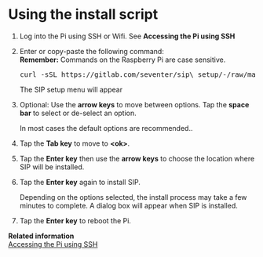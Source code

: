 # Using the install script

1.  Log into the Pi using SSH or Wifi. See **Accessing the Pi using SSH**

2.  Enter or copy-paste the following command:  
    **Remember:**
    Commands on the Raspberry Pi are case sensitive.  

    <pre>curl -sSL https://gitlab.com/seventer/sip\_setup/-/raw/main/sip\_setup.sh | sudo bash</pre>
  
    The SIP setup menu will appear

3.  Optional: Use the **arrow keys** to move between options. Tap the **space bar** to select or de-select an option.

    In most cases the default options are recommended..

4.  Tap the **Tab key** to move to **<ok\>**.

5.  Tap the **Enter key** then use the **arrow keys** to choose the location where SIP will be installed.

6.  Tap the **Enter key** again to install SIP.

    Depending on the options selected, the install process may take a few minutes to complete. A dialog box will appear when SIP is installed.

7.  Tap the **Enter key** to reboot the Pi.

**Related information**  
[Accessing the Pi using SSH](ssh_access.md)

